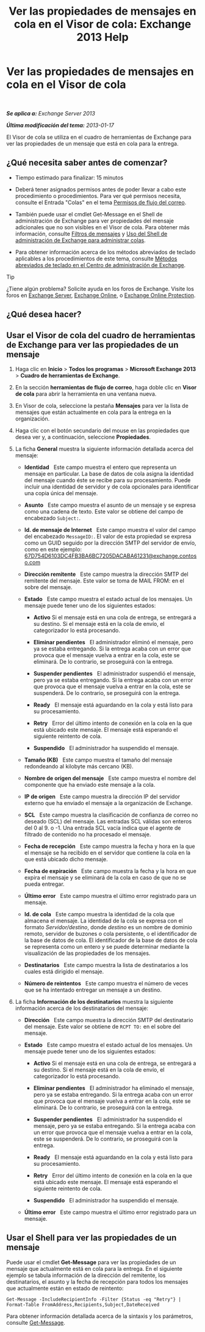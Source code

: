 ﻿---
title: 'Ver las propiedades de mensajes en cola en el Visor de cola: Exchange 2013 Help'
TOCTitle: Ver las propiedades de mensajes en cola en el Visor de cola
ms:assetid: 9d15d8b8-e061-4288-9354-df58e282fb6b
ms:mtpsurl: https://technet.microsoft.com/es-es/library/Bb123934(v=EXCHG.150)
ms:contentKeyID: 49895802
ms.date: 05/22/2018
mtps_version: v=EXCHG.150
f1_keywords:
- Microsoft.Exchange.Management.Edge.SystemManager.MessagePropertyPage
ms.translationtype: MT
---

# Ver las propiedades de mensajes en cola en el Visor de cola

 

_**Se aplica a:** Exchange Server 2013_

_**Última modificación del tema:** 2013-01-17_

El Visor de cola se utiliza en el cuadro de herramientas de Exchange para ver las propiedades de un mensaje que está en cola para la entrega.

## ¿Qué necesita saber antes de comenzar?

  - Tiempo estimado para finalizar: 15 minutos

  - Deberá tener asignados permisos antes de poder llevar a cabo este procedimiento o procedimientos. Para ver qué permisos necesita, consulte el Entrada "Colas" en el tema [Permisos de flujo del correo](mail-flow-permissions-exchange-2013-help.md).

  - También puede usar el cmdlet Get-Message en el Shell de administración de Exchange para ver propiedades del mensaje adicionales que no son visibles en el Visor de cola. Para obtener más información, consulte [Filtros de mensajes](message-filters-exchange-2013-help.md) y [Uso del Shell de administración de Exchange para administrar colas](use-the-exchange-management-shell-to-manage-queues-exchange-2013-help.md).

  - Para obtener información acerca de los métodos abreviados de teclado aplicables a los procedimientos de este tema, consulte [Métodos abreviados de teclado en el Centro de administración de Exchange](keyboard-shortcuts-in-the-exchange-admin-center-exchange-online-protection-help.md).


> [!TIP]
> ¿Tiene algún problema? Solicite ayuda en los foros de Exchange. Visite los foros en <A href="https://go.microsoft.com/fwlink/p/?linkid=60612">Exchange Server</A>, <A href="https://go.microsoft.com/fwlink/p/?linkid=267542">Exchange Online</A>, o <A href="https://go.microsoft.com/fwlink/p/?linkid=285351">Exchange Online Protection</A>.



## ¿Qué desea hacer?

## Usar el Visor de cola del cuadro de herramientas de Exchange para ver las propiedades de un mensaje

1.  Haga clic en **Inicio** \> **Todos los programas** \> **Microsoft Exchange 2013** \> **Cuadro de herramientas de Exchange**.

2.  En la sección **herramientas de flujo de correo**, haga doble clic en **Visor de cola** para abrir la herramienta en una ventana nueva.

3.  En Visor de cola, seleccione la pestaña **Mensajes** para ver la lista de mensajes que están actualmente en cola para la entrega en la organización.

4.  Haga clic con el botón secundario del mouse en las propiedades que desea ver y, a continuación, seleccione **Propiedades**.

5.  La ficha **General** muestra la siguiente información detallada acerca del mensaje:
    
      - **Identidad**   Este campo muestra el entero que representa un mensaje en particular. La base de datos de cola asigna la identidad del mensaje cuando éste se recibe para su procesamiento. Puede incluir una identidad de servidor y de cola opcionales para identificar una copia única del mensaje.
    
      - **Asunto**   Este campo muestra el asunto de un mensaje y se expresa como una cadena de texto. Este valor se obtiene del campo de encabezado `Subject:`.
    
      - **Id. de mensaje de Internet**   Este campo muestra el valor del campo del encabezado `MessageID:`. El valor de esta propiedad se expresa como un GUID seguido por la dirección SMTP del servidor de envío, como en este ejemplo: 67D754D6103DC4FB3BA6BC7205DACABA61231@exchange.contoso.com
    
      - **Dirección remitente**   Este campo muestra la dirección SMTP del remitente del mensaje. Este valor se toma de MAIL FROM: en el sobre del mensaje.
    
      - **Estado**   Este campo muestra el estado actual de los mensajes. Un mensaje puede tener uno de los siguientes estados:
        
          - **Activo** Si el mensaje está en una cola de entrega, se entregará a su destino. Si el mensaje está en la cola de envío, el categorizador lo está procesando.
        
          - **Eliminar pendientes**   El administrador eliminó el mensaje, pero ya se estaba entregando. Si la entrega acaba con un error que provoca que el mensaje vuelva a entrar en la cola, este se eliminará. De lo contrario, se proseguirá con la entrega.
        
          - **Suspender pendientes**   El administrador suspendió el mensaje, pero ya se estaba entregando. Si la entrega acaba con un error que provoca que el mensaje vuelva a entrar en la cola, este se suspenderá. De lo contrario, se proseguirá con la entrega.
        
          - **Ready**   El mensaje está aguardando en la cola y está listo para su procesamiento.
        
          - **Retry**   Error del último intento de conexión en la cola en la que está ubicado este mensaje. El mensaje está esperando el siguiente reintento de cola.
        
          - **Suspendido**   El administrador ha suspendido el mensaje.
    
      - **Tamaño (KB)**   Este campo muestra el tamaño del mensaje redondeando al kilobyte más cercano (KB).
    
      - **Nombre de origen del mensaje**   Este campo muestra el nombre del componente que ha enviado este mensaje a la cola.
    
      - **IP de origen**   Este campo muestra la dirección IP del servidor externo que ha enviado el mensaje a la organización de Exchange.
    
      - **SCL**   Este campo muestra la clasificación de confianza de correo no deseado (SCL) del mensaje. Las entradas SCL válidas son enteros del 0 al 9. o -1. Una entrada SCL vacía indica que el agente de filtrado de contenido no ha procesado el mensaje.
    
      - **Fecha de recepción**   Este campo muestra la fecha y hora en la que el mensaje se ha recibido en el servidor que contiene la cola en la que está ubicado dicho mensaje.
    
      - **Fecha de expiración**   Este campo muestra la fecha y la hora en que expira el mensaje y se eliminará de la cola en caso de que no se pueda entregar.
    
      - **Último error**   Este campo muestra el último error registrado para un mensaje.
    
      - **Id. de cola**   Este campo muestra la identidad de la cola que almacena el mensaje. La identidad de la cola se expresa con el formato *Servidor/destino*, donde *destino* es un nombre de dominio remoto, servidor de buzones o cola persistente, o el identificador de la base de datos de cola. El identificador de la base de datos de cola se representa como un entero y se puede determinar mediante la visualización de las propiedades de los mensajes.
    
      - **Destinatarios**   Este campo muestra la lista de destinatarios a los cuales está dirigido el mensaje.
    
      - **Número de reintentos**   Este campo muestra el número de veces que se ha intentado entregar un mensaje a un destino.

6.  La ficha **Información de los destinatarios** muestra la siguiente información acerca de los destinatarios del mensaje:
    
      - **Dirección**   Este campo muestra la dirección SMTP del destinatario del mensaje. Este valor se obtiene de `RCPT TO:` en el sobre del mensaje.
    
      - **Estado**   Este campo muestra el estado actual de los mensajes. Un mensaje puede tener uno de los siguientes estados:
        
          - **Activo** Si el mensaje está en una cola de entrega, se entregará a su destino. Si el mensaje está en la cola de envío, el categorizador lo está procesando.
        
          - **Eliminar pendientes**   El administrador ha eliminado el mensaje, pero ya se estaba entregando. Si la entrega acaba con un error que provoca que el mensaje vuelva a entrar en la cola, este se eliminará. De lo contrario, se proseguirá con la entrega.
        
          - **Suspender pendientes**   El administrador ha suspendido el mensaje, pero ya se estaba entregando. Si la entrega acaba con un error que provoca que el mensaje vuelva a entrar en la cola, este se suspenderá. De lo contrario, se proseguirá con la entrega.
        
          - **Ready**   El mensaje está aguardando en la cola y está listo para su procesamiento.
        
          - **Retry**   Error del último intento de conexión en la cola en la que está ubicado este mensaje. El mensaje está esperando el siguiente reintento de cola.
        
          - **Suspendido**   El administrador ha suspendido el mensaje.
    
      - **Último error**   Este campo muestra el último error registrado para un mensaje.

## Usar el Shell para ver las propiedades de un mensaje

Puede usar el cmdlet **Get-Message** para ver las propiedades de un mensaje que actualmente está en cola para la entrega. En el siguiente ejemplo se tabula información de la dirección del remitente, los destinatarios, el asunto y la fecha de recepción para todos los mensajes que actualmente están en estado de reintento:

    Get-Message -IncludeRecipientInfo -Filter {Status -eq "Retry"} | Format-Table FromAddress,Recipients,Subject,DateReceived

Para obtener información detallada acerca de la sintaxis y los parámetros, consulte [Get-Message](https://technet.microsoft.com/es-es/library/bb124738\(v=exchg.150\)).

